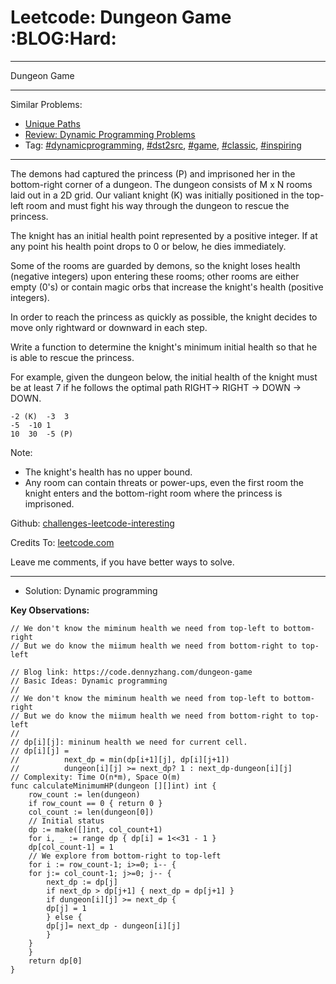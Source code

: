 
# Leetcode: Dungeon Game     :BLOG:Hard:

---

Dungeon Game  

---

Similar Problems:  

-   [Unique Paths](https://code.dennyzhang.com/unique-paths)
-   [Review: Dynamic Programming Problems](https://code.dennyzhang.com/review-dynamicprogramming)
-   Tag: [#dynamicprogramming](https://code.dennyzhang.com/tag/dynamicprogramming), [#dst2src](https://code.dennyzhang.com/tag/dst2src), [#game](https://code.dennyzhang.com/tag/game), [#classic](https://code.dennyzhang.com/tag/classic), [#inspiring](https://code.dennyzhang.com/tag/inspiring)

---

The demons had captured the princess (P) and imprisoned her in the bottom-right corner of a dungeon. The dungeon consists of M x N rooms laid out in a 2D grid. Our valiant knight (K) was initially positioned in the top-left room and must fight his way through the dungeon to rescue the princess.  

The knight has an initial health point represented by a positive integer. If at any point his health point drops to 0 or below, he dies immediately.  

Some of the rooms are guarded by demons, so the knight loses health (negative integers) upon entering these rooms; other rooms are either empty (0's) or contain magic orbs that increase the knight's health (positive integers).  

In order to reach the princess as quickly as possible, the knight decides to move only rightward or downward in each step.  

Write a function to determine the knight's minimum initial health so that he is able to rescue the princess.  

For example, given the dungeon below, the initial health of the knight must be at least 7 if he follows the optimal path RIGHT-> RIGHT -> DOWN -> DOWN.  

    -2 (K)	-3	3
    -5	-10	1
    10	30	-5 (P)

Note:  

-   The knight's health has no upper bound.
-   Any room can contain threats or power-ups, even the first room the knight enters and the bottom-right room where the princess is imprisoned.

Github: [challenges-leetcode-interesting](https://github.com/DennyZhang/challenges-leetcode-interesting/tree/master/problems/dungeon-game)  

Credits To: [leetcode.com](https://leetcode.com/problems/dungeon-game/description/)  

Leave me comments, if you have better ways to solve.  

---

-   Solution: Dynamic programming

**Key Observations:**  

    // We don't know the miminum health we need from top-left to bottom-right
    // But we do know the miimum health we need from bottom-right to top-left

    // Blog link: https://code.dennyzhang.com/dungeon-game
    // Basic Ideas: Dynamic programming
    //
    // We don't know the miminum health we need from top-left to bottom-right
    // But we do know the miimum health we need from bottom-right to top-left
    //
    // dp[i][j]: mininum health we need for current cell.
    // dp[i][j] = 
    //          next_dp = min(dp[i+1][j], dp[i][j+1])
    //          dungeon[i][j] >= next_dp? 1 : next_dp-dungeon[i][j]
    // Complexity: Time O(n*m), Space O(m)
    func calculateMinimumHP(dungeon [][]int) int {
        row_count := len(dungeon)
        if row_count == 0 { return 0 }
        col_count := len(dungeon[0])
        // Initial status
        dp := make([]int, col_count+1)
        for i, _ := range dp { dp[i] = 1<<31 - 1 }
        dp[col_count-1] = 1
        // We explore from bottom-right to top-left
        for i := row_count-1; i>=0; i-- {
    	for j:= col_count-1; j>=0; j-- {
    	    next_dp := dp[j]
    	    if next_dp > dp[j+1] { next_dp = dp[j+1] }
    	    if dungeon[i][j] >= next_dp {
    		dp[j] = 1
    	    } else {
    		dp[j]= next_dp - dungeon[i][j]
    	    }
    	}
        }
        return dp[0]
    }

